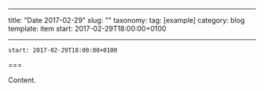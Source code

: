 
---
title: "Date 2017-02-29"
slug: ""
taxonomy:
tag: [example]
category: blog
template: item
start: 2017-02-29T18:00:00+0100

---

``start: 2017-02-29T18:00:00+0100``

===

Content.
